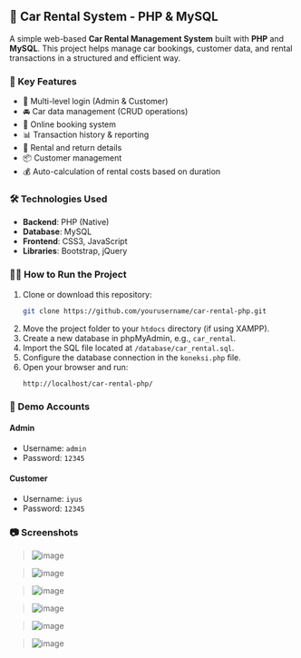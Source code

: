 ## 🚗 Car Rental System - PHP & MySQL

A simple web-based **Car Rental Management System** built with **PHP** and **MySQL**. This project helps manage car bookings, customer data, and rental transactions in a structured and efficient way.

### 📌 Key Features

- 🔐 Multi-level login (Admin & Customer)
- 🚘 Car data management (CRUD operations)
- 📅 Online booking system
- 📊 Transaction history & reporting
- 🧾 Rental and return details
- 📦 Customer management
- 💰 Auto-calculation of rental costs based on duration

### 🛠️ Technologies Used

- **Backend**: PHP (Native)
- **Database**: MySQL
- **Frontend**: CSS3, JavaScript
- **Libraries**: Bootstrap, jQuery

### 🧑‍💻 How to Run the Project

1. Clone or download this repository:
   ```bash
   git clone https://github.com/yourusername/car-rental-php.git
   ```
2. Move the project folder to your `htdocs` directory (if using XAMPP).
3. Create a new database in phpMyAdmin, e.g., `car_rental`.
4. Import the SQL file located at `/database/car_rental.sql`.
5. Configure the database connection in the `koneksi.php` file.
6. Open your browser and run:
   ```
   http://localhost/car-rental-php/
   ```

### 🔑 Demo Accounts

#### Admin
- Username: `admin`
- Password: `12345`

#### Customer
- Username: `iyus`
- Password: `12345`

### 📷 Screenshots
> ![image](https://github.com/user-attachments/assets/28ae28b5-061d-4f84-a006-ab41f23c3d09)

> ![image](https://github.com/user-attachments/assets/6d3936d4-fa56-456d-85f8-827e9ccb02a3)

> ![image](https://github.com/user-attachments/assets/af522ba2-eea9-4b61-aacc-44d2ea2f10f1)

> ![image](https://github.com/user-attachments/assets/0f5dba13-9085-40d9-a839-59fab22473fb)

> ![image](https://github.com/user-attachments/assets/9371f83a-3ba2-46fa-92a9-180f77749dfa)

> ![image](https://github.com/user-attachments/assets/8deb0edd-0c81-4b89-ba38-27a026959762)
